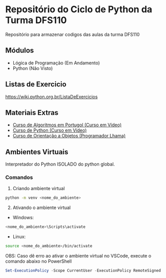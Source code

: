 # Repositório do Ciclo de Python da Turma DFS110
Repositório para armazenar codigos das aulas da turma DFS110

## Módulos
- Lógica de Programação (Em Andamento)
- Python (Não Visto)

## Listas de Exercicio
https://wiki.python.org.br/ListaDeExercicios

## Materiais Extras

- [Curso de Algoritmos em Portugol (Curso em Vídeo)](https://www.youtube.com/watch?v=8mei6uVttho&list=PLHz_AreHm4dmSj0MHol_aoNYCSGFqvfXV)
- [Curso de Python (Curso em Vídeo)](https://www.youtube.com/watch?v=S9uPNppGsGo&list=PLvE-ZAFRgX8hnECDn1v9HNTI71veL3oW0)
- [Curso de Orientação a Objetos (Programador Lhama)](https://www.youtube.com/watch?v=iCaB60i9hrg&list=PLAgbpJQADBGK8EemmTEoIwW08bXCjfSuA)

## Ambientes Virtuais
Interpretador do Python ISOLADO do python global.

### Comandos
1. Criando ambiente virtual
```bash
python -m venv <nome_do_ambiente>
```

2. Ativando o ambiente virtual

- Windows:
```powershell
<nome_do_ambiente>\Scripts\activate
```

- Linux:
```bash
source <nome_do_ambiente>/bin/activate
```

OBS: Caso dê erro ao ativar o ambiente virtual no VSCode, execute o comando abaixo no PowerShell

```powershell
Set-ExecutionPolicy -Scope CurrentUser -ExecutionPolicy RemoteSigned
```

